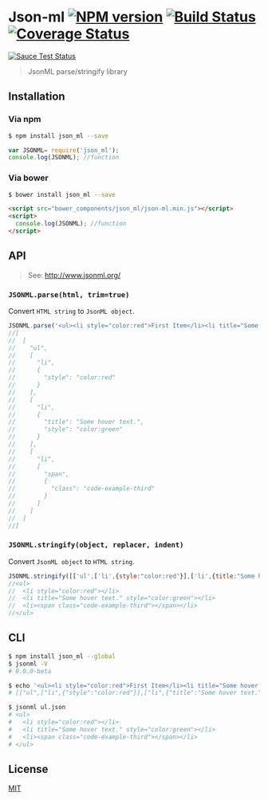 # Json-ml [![NPM version][npm-image]][npm] [![Build Status][travis-image]][travis] [![Coverage Status][coveralls-image]][coveralls]

[![Sauce Test Status][sauce-image]][sauce]

> JsonML parse/stringify library

## Installation
### Via npm
```bash
$ npm install json_ml --save
```
```js
var JSONML= require('json_ml');
console.log(JSONML); //function
```

### Via bower
```bash
$ bower install json_ml --save
```
```html
<script src="bower_components/json_ml/json-ml.min.js"></script>
<script>
  console.log(JSONML); //function
</script>
```

## API

> See: http://www.jsonml.org/

### `JSONML.parse(html, trim=true)`

Convert `HTML string` to `JsonML object`.

```js
JSONML.parse('<ul><li style="color:red">First Item</li><li title="Some hover text." style="color:green">Second Item</li><li><span class="code-example-third">Third</span>Item</li></ul>');
//[
//  [
//    "ul",
//    [
//      "li",
//      {
//        "style": "color:red"
//      }
//    ],
//    [
//      "li",
//      {
//        "title": "Some hover text.",
//        "style": "color:green"
//      }
//    ],
//    [
//      "li",
//      [
//        "span",
//        {
//          "class": "code-example-third"
//        }
//      ]
//    ]
//  ]
//]
```

### `JSONML.stringify(object, replacer, indent)`

Convert `JsonML object` to `HTML string`.

```js
JSONML.stringify([['ul',['li',{style:"color:red"}],['li',{title:"Some hover text.",style:"color:green"}],['li',['span',{class:'code-example-third'}]]]],null,2);
//<ul>
//  <li style="color:red"></li>
//  <li title="Some hover text." style="color:green"></li>
//  <li><span class="code-example-third"></span></li>
//</ul>
```

## CLI
```bash
$ npm install json_ml --global
$ jsonml -V
# 0.0.0-beta

$ echo '<ul><li style="color:red">First Item</li><li title="Some hover text." style="color:green">Second Item</li><li><span class="code-example-third">Third</span>Item</li></ul>' | jsonml
# [["ul",["li",{"style":"color:red"}],["li",{"title":"Some hover text.","style":"color:green"}],["li",["span",{"class":"code-example-third"}]]]]

$ jsonml ul.json
# <ul>
#   <li style="color:red"></li>
#   <li title="Some hover text." style="color:green"></li>
#   <li><span class="code-example-third"></span></li>
# </ul>
```

License
---
[MIT][License]

[License]: http://59naga.mit-license.org/

[sauce-image]: http://soysauce.berabou.me/59naga/json-ml.svg
[sauce]: https://saucelabs.com/u/59798
[npm-image]:https://img.shields.io/npm/v/json_ml.svg?style=flat-square
[npm]: https://npmjs.org/package/json_ml
[travis-image]: http://img.shields.io/travis/59naga/json-ml.svg?style=flat-square
[travis]: https://travis-ci.org/59naga/json-ml
[coveralls-image]: http://img.shields.io/coveralls/59naga/json-ml.svg?style=flat-square
[coveralls]: https://coveralls.io/r/59naga/json-ml?branch=master
